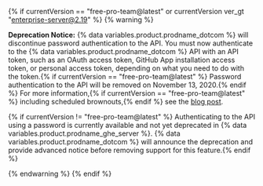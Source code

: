 {% if currentVersion == "free-pro-team@latest" or currentVersion ver_gt "enterprise-server@2.19" %}
{% warning %}

**Deprecation Notice:** {% data variables.product.prodname_dotcom %} will discontinue password authentication to the API.  You must now authenticate to the {% data variables.product.prodname_dotcom %} API with an API token, such as an OAuth access token, GitHub App installation access token, or personal access token, depending on what you need to do with the token.{% if currentVersion == "free-pro-team@latest" %} Password authentication to the API will be removed on November 13, 2020.{% endif %} For more information,{% if currentVersion == "free-pro-team@latest" %} including scheduled brownouts,{% endif %} see the [blog post](https://developer.github.com/changes/2020-02-14-deprecating-password-auth/).

{% if currentVersion != "free-pro-team@latest" %} Authenticating to the API using a password is currently available and not yet deprecated in {% data variables.product.prodname_ghe_server %}. {% data variables.product.prodname_dotcom %} will announce the deprecation and provide advanced notice before removing support for this feature.{% endif %}

{% endwarning %}
{% endif %}
